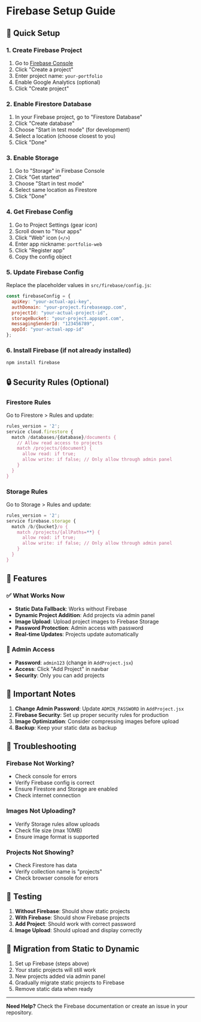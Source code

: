 # Firebase Setup Guide

## 🚀 Quick Setup

### 1. Create Firebase Project
1. Go to [Firebase Console](https://console.firebase.google.com/)
2. Click "Create a project"
3. Enter project name: `your-portfolio`
4. Enable Google Analytics (optional)
5. Click "Create project"

### 2. Enable Firestore Database
1. In your Firebase project, go to "Firestore Database"
2. Click "Create database"
3. Choose "Start in test mode" (for development)
4. Select a location (choose closest to you)
5. Click "Done"

### 3. Enable Storage
1. Go to "Storage" in Firebase Console
2. Click "Get started"
3. Choose "Start in test mode"
4. Select same location as Firestore
5. Click "Done"

### 4. Get Firebase Config
1. Go to Project Settings (gear icon)
2. Scroll down to "Your apps"
3. Click "Web" icon (`</>`)
4. Enter app nickname: `portfolio-web`
5. Click "Register app"
6. Copy the config object

### 5. Update Firebase Config
Replace the placeholder values in `src/firebase/config.js`:

```javascript
const firebaseConfig = {
  apiKey: "your-actual-api-key",
  authDomain: "your-project.firebaseapp.com",
  projectId: "your-actual-project-id",
  storageBucket: "your-project.appspot.com",
  messagingSenderId: "123456789",
  appId: "your-actual-app-id"
};
```

### 6. Install Firebase (if not already installed)
```bash
npm install firebase
```

## 🔒 Security Rules (Optional)

### Firestore Rules
Go to Firestore > Rules and update:

```javascript
rules_version = '2';
service cloud.firestore {
  match /databases/{database}/documents {
    // Allow read access to projects
    match /projects/{document} {
      allow read: if true;
      allow write: if false; // Only allow through admin panel
    }
  }
}
```

### Storage Rules
Go to Storage > Rules and update:

```javascript
rules_version = '2';
service firebase.storage {
  match /b/{bucket}/o {
    match /projects/{allPaths=**} {
      allow read: if true;
      allow write: if false; // Only allow through admin panel
    }
  }
}
```

## 🎯 Features

### ✅ What Works Now
- **Static Data Fallback**: Works without Firebase
- **Dynamic Project Addition**: Add projects via admin panel
- **Image Upload**: Upload project images to Firebase Storage
- **Password Protection**: Admin access with password
- **Real-time Updates**: Projects update automatically

### 🔧 Admin Access
- **Password**: `admin123` (change in `AddProject.jsx`)
- **Access**: Click "Add Project" in navbar
- **Security**: Only you can add projects

## 🚨 Important Notes

1. **Change Admin Password**: Update `ADMIN_PASSWORD` in `AddProject.jsx`
2. **Firebase Security**: Set up proper security rules for production
3. **Image Optimization**: Consider compressing images before upload
4. **Backup**: Keep your static data as backup

## 🐛 Troubleshooting

### Firebase Not Working?
- Check console for errors
- Verify Firebase config is correct
- Ensure Firestore and Storage are enabled
- Check internet connection

### Images Not Uploading?
- Verify Storage rules allow uploads
- Check file size (max 10MB)
- Ensure image format is supported

### Projects Not Showing?
- Check Firestore has data
- Verify collection name is "projects"
- Check browser console for errors

## 📱 Testing

1. **Without Firebase**: Should show static projects
2. **With Firebase**: Should show Firebase projects
3. **Add Project**: Should work with correct password
4. **Image Upload**: Should upload and display correctly

## 🔄 Migration from Static to Dynamic

1. Set up Firebase (steps above)
2. Your static projects will still work
3. New projects added via admin panel
4. Gradually migrate static projects to Firebase
5. Remove static data when ready

---

**Need Help?** Check the Firebase documentation or create an issue in your repository.
